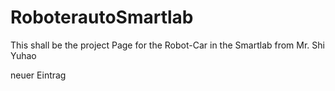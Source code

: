# RoboterautoSmartlab
This shall be the project Page for the Robot-Car in the Smartlab from Mr. Shi Yuhao

neuer Eintrag
